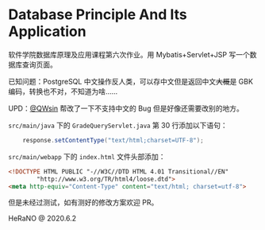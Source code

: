 # Database Principle And Its Application

软件学院数据库原理及应用课程第六次作业。用 Mybatis+Servlet+JSP 写一个数据库查询页面。

已知问题：PostgreSQL 中文操作反人类，可以存中文但是返回中文~~大概~~是 GBK 编码，转换也不对，不知道为啥……

UPD：[@QWsin](https://github.com/QWsin) 帮改了一下不支持中文的 Bug 但是好像还需要改别的地方。

`src/main/java` 下的 `GradeQueryServlet.java` 第 30 行添加以下语句：

```java
	response.setContentType("text/html;charset=UTF-8");
```

`src/main/webapp` 下的 `index.html` 文件头部添加：

```html
<!DOCTYPE HTML PUBLIC "-//W3C//DTD HTML 4.01 Transitional//EN"
        "http://www.w3.org/TR/html4/loose.dtd">
<meta http-equiv="Content-Type" content="text/html; charset=utf-8">
```

但是未经过测试，如有测好的修改方案欢迎 PR。

HeRaNO @ 2020.6.2

